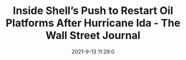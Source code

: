 ---
"title": "Inside Shell’s Push to Restart Oil Platforms After Hurricane Ida - The Wall Street Journal"
"date": "2021-9-13 11:29:0"
"feed_name": "GOOGLENEWSDRILLING"
"feed_website": "https://news.google.com/search?q=drilling%2Bincident&hl=en-US&gl=US&ceid=US:en"
"feed_rss": "https://news.google.com/rss/search?q=drilling%2Bincident&hl=en-US&gl=US&ceid=US:en"
"link": "https://www.wsj.com/articles/shell-pushes-to-restart-oil-platforms-after-hurricane-ida-11631532598"
"file": "_posts/2021-1-1-d3aad9f0145a5efbebd37bfeff15a80ff2cd2c94.md"
"accident": "0"
"drilling": "0"
---